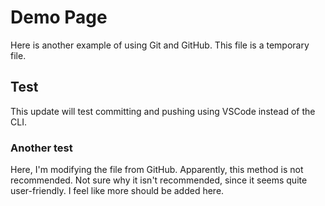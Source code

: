 # Demo Page

Here is another example of using Git and GitHub. This file is a temporary file.

## Test

This update will test committing and pushing using VSCode instead of the CLI.

### Another test

Here, I'm modifying the file from GitHub. Apparently, this method is not recommended. Not sure why it isn't recommended, since it seems quite user-friendly. I feel like more should be added here.